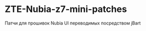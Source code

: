 ZTE-Nubia-z7-mini-patches
=========================

Патчи для прошивок Nubia UI переводимых посредством jBart
